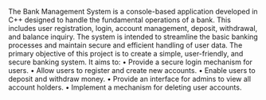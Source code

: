 The Bank Management System is a console-based application developed in C++ designed to handle the fundamental operations of a bank. This includes user registration, login, account management, deposit, withdrawal, and balance inquiry. The system is intended to streamline the basic banking processes and maintain secure and efficient handling of user data.
The primary objective of this project is to create a simple, user-friendly, and secure banking system. It aims to:
•	Provide a secure login mechanism for users.
•	Allow users to register and create new accounts.
•	Enable users to deposit and withdraw money.
•	Provide an interface for admins to view all account holders.
•	Implement a mechanism for deleting user accounts.
